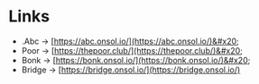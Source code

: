# Links

* .Abc -> [https://abc.onsol.io/](https://abc.onsol.io/)&#x20;
* Poor -> [https://thepoor.club/](https://thepoor.club/)&#x20;
* Bonk -> [https://bonk.onsol.io/](https://bonk.onsol.io/)&#x20;
* Bridge -> [https://bridge.onsol.io/](https://bridge.onsol.io/)
